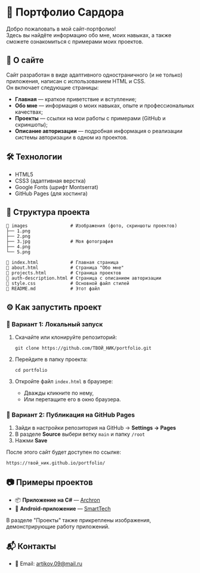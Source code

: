 # 💼 Портфолио Сардора

Добро пожаловать в мой сайт-портфолио!  
Здесь вы найдёте информацию обо мне, моих навыках, а также сможете ознакомиться с примерами моих проектов.

## 🚀 О сайте

Сайт разработан в виде адаптивного одностраничного (и не только) приложения, написан с использованием HTML и CSS.  
Он включает следующие страницы:

- **Главная** — краткое приветствие и вступление;
- **Обо мне** — информация о моих навыках, опыте и профессиональных качествах;
- **Проекты** — ссылки на мои работы с примерами (GitHub и скриншоты);
- **Описание авторизации** — подробная информация о реализации системы авторизации в одном из проектов.

## 🛠 Технологии

- HTML5  
- CSS3 (адаптивная верстка)  
- Google Fonts (шрифт Montserrat)  
- GitHub Pages (для хостинга)

## 📁 Структура проекта

```
📁 images                # Изображения (фото, скриншоты проектов)
├── 1.png
├── 2.png
├── 3.jpg               # Моя фотография
├── 4.png
└── 5.png

📄 index.html            # Главная страница
📄 about.html            # Страница "Обо мне"
📄 projects.html         # Страница проектов
📄 auth-description.html # Страница с описанием авторизации
📄 style.css             # Основной файл стилей
📄 README.md             # Этот файл
```

## ⚙️ Как запустить проект

### 🔹 Вариант 1: Локальный запуск

1. Скачайте или клонируйте репозиторий:
   ```
   git clone https://github.com/ТВОЙ_НИК/portfolio.git
   ```

2. Перейдите в папку проекта:
   ```
   cd portfolio
   ```

3. Откройте файл `index.html` в браузере:
   - Дважды кликните по нему,
   - Или перетащите его в окно браузера.

### 🔹 Вариант 2: Публикация на GitHub Pages

1. Зайди в настройки репозитория на GitHub → **Settings → Pages**
2. В разделе **Source** выбери ветку `main` и папку `/root`
3. Нажми **Save**

После этого сайт будет доступен по ссылке:
```
https://твой_ник.github.io/portfolio/
```

## 📷 Примеры проектов

- 📦 **Приложение на C#** — [Archron](https://github.com/Sardor-09/Archron)
- 📱 **Android-приложение** — [SmartTech](https://github.com/Sardor-09/SmartTech)

В разделе "Проекты" также прикреплены изображения, демонстрирующие работу приложений.

## 📬 Контакты

- 📧 Email: [artikov.09@mail.ru](mailto:artikov.09@mail.ru)

